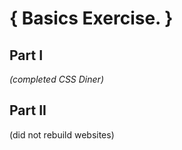 # { Basics Exercise. }

## Part I

_(completed CSS Diner)_

## Part II

(did not rebuild websites)





